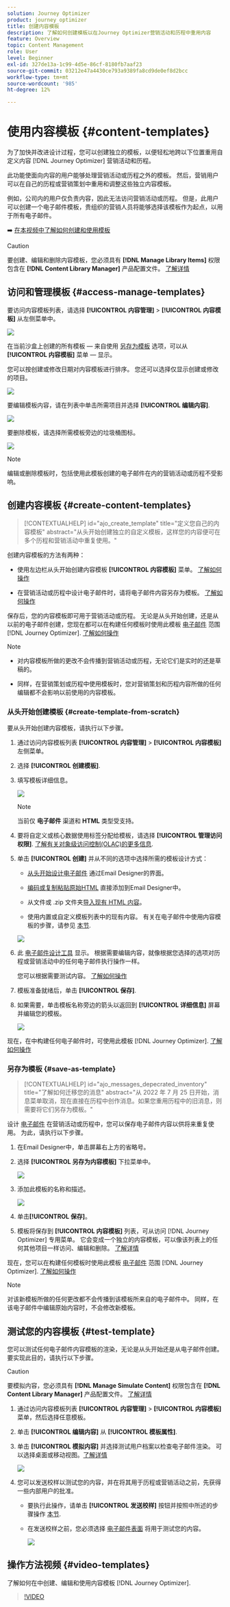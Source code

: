 ```yaml
---
solution: Journey Optimizer
product: journey optimizer
title: 创建内容模板
description: 了解如何创建模板以在Journey Optimizer营销活动和历程中重用内容
feature: Overview
topic: Content Management
role: User
level: Beginner
exl-id: 327de13a-1c99-4d5e-86cf-8180fb7aaf23
source-git-commit: 03212e47a4430ce793a9389fa8cd9de0ef8d2bcc
workflow-type: tm+mt
source-wordcount: '985'
ht-degree: 12%

---
```


# 使用内容模板 {#content-templates}

为了加快并改进设计过程，您可以创建独立的模板，以便轻松地跨以下位置重用自定义内容 [!DNL Journey Optimizer] 营销活动和历程。

此功能使面向内容的用户能够处理营销活动或历程之外的模板。 然后，营销用户可以在自己的历程或营销策划中重用和调整这些独立内容模板。

例如，公司内的用户仅负责内容，因此无法访问营销活动或历程。 但是，此用户可以创建一个电子邮件模板，贵组织的营销人员将能够选择该模板作为起点，以用于所有电子邮件。

➡️ [在本视频中了解如何创建和使用模板](#video-templates)

>[!CAUTION]
>
>要创建、编辑和删除内容模板，您必须具有 **[!DNL Manage Library Items]** 权限包含在 **[!DNL Content Library Manager]** 产品配置文件。 [了解详情](../administration/ootb-product-profiles.md#content-library-manager)

## 访问和管理模板 {#access-manage-templates}

要访问内容模板列表，请选择 **[!UICONTROL 内容管理]** > **[!UICONTROL 内容模板]** 从左侧菜单中。

![](assets/content-template-list.png)

在当前沙盒上创建的所有模板 — 来自使用 [另存为模板](#save-as-template) 选项，可以从 **[!UICONTROL 内容模板]** 菜单 — 显示。

您可以按创建或修改日期对内容模板进行排序。 您还可以选择仅显示创建或修改的项目。

![](assets/content-template-list-filters.png)

要编辑模板内容，请在列表中单击所需项目并选择 **[!UICONTROL 编辑内容]**.

![](assets/content-template-list-edit.png)

要删除模板，请选择所需模板旁边的垃圾桶图标。

![](assets/content-template-list-delete.png)

>[!NOTE]
>
>编辑或删除模板时，包括使用此模板创建的电子邮件在内的营销活动或历程不受影响。

## 创建内容模板 {#create-content-templates}

>[!CONTEXTUALHELP]
>id="ajo_create_template"
>title="定义您自己的内容模板"
>abstract="从头开始创建独立的自定义模板，这样您的内容便可在多个历程和营销活动中重复使用。"

创建内容模板的方法有两种：

* 使用左边栏从头开始创建内容模板 **[!UICONTROL 内容模板]** 菜单。 [了解如何操作](#create-template-from-scratch)

* 在营销活动或历程中设计电子邮件时，请将电子邮件内容另存为模板。 [了解如何操作](#save-as-template)

保存后，您的内容模板即可用于营销活动或历程。 无论是从头开始创建，还是从以前的电子邮件创建，您现在都可以在构建任何模板时使用此模板 [电子邮件](get-started-email-design.md) 范围 [!DNL Journey Optimizer]. [了解如何操作](email-templates.md)

>[!NOTE]
>
>* 对内容模板所做的更改不会传播到营销活动或历程，无论它们是实时的还是草稿的。
>
>* 同样，在营销策划或历程中使用模板时，您对营销策划和历程内容所做的任何编辑都不会影响以前使用的内容模板。


### 从头开始创建模板 {#create-template-from-scratch}

要从头开始创建内容模板，请执行以下步骤。

1. 通过访问内容模板列表 **[!UICONTROL 内容管理]** > **[!UICONTROL 内容模板]** 左侧菜单。

1. 选择 **[!UICONTROL 创建模板]**.

1. 填写模板详细信息。

   ![](assets/content-template-details.png)

   >[!NOTE]
   >
   >当前仅 **电子邮件** 渠道和 **HTML** 类型受支持。

1. 要将自定义或核心数据使用标签分配给模板，请选择 **[!UICONTROL 管理访问权限]**. [了解有关对象级访问控制(OLAC)的更多信息](../administration/object-based-access.md).

1. 单击 **[!UICONTROL 创建]** 并从不同的选项中选择所需的模板设计方式：

   * [从头开始设计电子邮件](content-from-scratch.md) 通过Email Designer的界面。

   * [编码或复制粘贴原始HTML](code-content.md) 直接添加到Email Designer中。

   * 从文件或 .zip 文件夹[导入现有 HTML 内容](existing-content.md)。

   * 使用内置或自定义模板列表中的现有内容。 有关在电子邮件中使用内容模板的步骤，请参见 [本节](email-templates.md).

   ![](assets/content-template-design.png)

1. 此 [电子邮件设计工具](get-started-email-design.md) 显示。 根据需要编辑内容，就像根据您选择的选项对历程或营销活动中的任何电子邮件执行操作一样。

   您可以根据需要测试内容。 [了解如何操作](#test-template)

1. 模板准备就绪后，单击 **[!UICONTROL 保存]**.

1. 如果需要，单击模板名称旁边的箭头以返回到 **[!UICONTROL 详细信息]** 屏幕并编辑您的模板。

   ![](assets/content-template-designer-back.png)

现在，在中构建任何电子邮件时，可使用此模板 [!DNL Journey Optimizer]. [了解如何操作](email-templates.md)

### 另存为模板 {#save-as-template}

>[!CONTEXTUALHELP]
>id="ajo_messages_depecrated_inventory"
>title="了解如何迁移您的消息"
>abstract="从 2022 年 7 月 25 日开始，消息菜单取消，现在直接在历程中创作消息。如果您重用历程中的旧消息，则需要将它们另存为模板。"

设计 [电子邮件](get-started-email-design.md) 在营销活动或历程中，您可以保存电子邮件内容以供将来重复使用。 为此，请执行以下步骤。

1. 在Email Designer中，单击屏幕右上方的省略号。

1. 选择 **[!UICONTROL 另存为内容模板]** 下拉菜单中。

   ![](assets/email_designer-save-template.png)

1. 添加此模板的名称和描述。

   ![](assets/email_designer-template-name.png)

1. 单击&#x200B;**[!UICONTROL 保存]**。

1. 模板将保存到 **[!UICONTROL 内容模板]** 列表，可从访问 [!DNL Journey Optimizer] 专用菜单。 它会变成一个独立的内容模板，可以像该列表上的任何其他项目一样访问、编辑和删除。 [了解详情](#access-manage-templates)

现在，您可以在构建任何模板时使用此模板 [电子邮件](get-started-email-design.md) 范围 [!DNL Journey Optimizer]. [了解如何操作](email-templates.md)

>[!NOTE]
>
>对该新模板所做的任何更改都不会传播到该模板所来自的电子邮件中。 同样，在该电子邮件中编辑原始内容时，不会修改新模板。

## 测试您的内容模板 {#test-template}

您可以测试任何电子邮件内容模板的渲染，无论是从头开始还是从电子邮件创建。 要实现此目的，请执行以下步骤。

>[!CAUTION]
>
>要模拟内容，您必须具有 **[!DNL Manage Simulate Content]** 权限包含在 **[!DNL Content Library Manager]** 产品配置文件。 [了解详情](../administration/ootb-product-profiles.md#content-library-manager)

1. 通过访问内容模板列表 **[!UICONTROL 内容管理]** > **[!UICONTROL 内容模板]** 菜单，然后选择任意模板。

1. 单击 **[!UICONTROL 编辑内容]** 从 **[!UICONTROL 模板属性]**.

1. 单击 **[!UICONTROL 模拟内容]** 并选择测试用户档案以检查电子邮件渲染。 可以选择桌面或移动视图。[了解详情](preview.md)

   ![](assets/content-template-stimulate.png)

1. 您可以发送校样以测试您的内容，并在将其用于历程或营销活动之前，先获得一些内部用户的批准。

   * 要执行此操作，请单击 **[!UICONTROL 发送校样]** 按钮并按照中所述的步骤操作 [本节](preview.md#send-proofs).

   * 在发送校样之前，您必须选择 [电子邮件表面](../configuration/channel-surfaces.md) 将用于测试您的内容。

      ![](assets/content-template-stimulate-proof-surface.png)

## 操作方法视频 {#video-templates}

了解如何在中创建、编辑和使用内容模板 [!DNL Journey Optimizer].

>[!VIDEO](https://video.tv.adobe.com/v/3413743/?quality=12)
